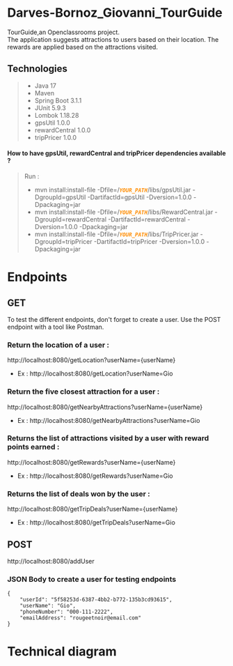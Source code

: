 # Darves-Bornoz_Giovanni_TourGuide
TourGuide,an Openclassrooms project.  
The application suggests attractions to users based on their location.
The rewards are applied based on the attractions visited.

## Technologies
> - Java 17  
> - Maven
> - Spring Boot 3.1.1 
> - JUnit 5.9.3
> - Lombok 1.18.28
> - gpsUtil 1.0.0
> - rewardCentral 1.0.0
> - tripPricer 1.0.0

#### How to have gpsUtil, rewardCentral and tripPricer dependencies available ?
> Run : 
> - mvn install:install-file -Dfile=/<code style="color : darkorange">**_YOUR_PATH_**</code>/libs/gpsUtil.jar -DgroupId=gpsUtil -DartifactId=gpsUtil -Dversion=1.0.0 -Dpackaging=jar
> - mvn install:install-file -Dfile=/<code style="color : darkorange">**_YOUR_PATH_**</code>/libs/RewardCentral.jar -DgroupId=rewardCentral -DartifactId=rewardCentral -Dversion=1.0.0 -Dpackaging=jar
> - mvn install:install-file -Dfile=/<code style="color : darkorange">**_YOUR_PATH_**</code>/libs/TripPricer.jar -DgroupId=tripPricer -DartifactId=tripPricer -Dversion=1.0.0 -Dpackaging=jar

# Endpoints
## GET
To test the different endpoints, don't forget to create a user. Use the POST endpoint with a tool like Postman.


### Return the location of a user :
http://localhost:8080/getLocation?userName={userName}
* Ex : http://localhost:8080/getLocation?userName=Gio

### Return the five closest attraction for a user :
http://localhost:8080/getNearbyAttractions?userName={userName}
* Ex : http://localhost:8080/getNearbyAttractions?userName=Gio

### Returns the list of attractions visited by a user with reward points earned :
http://localhost:8080/getRewards?userName={userName}
* Ex : http://localhost:8080/getRewards?userName=Gio

### Returns the list of deals won by the user :
http://localhost:8080/getTripDeals?userName={userName}
* Ex : http://localhost:8080/getTripDeals?userName=Gio


## POST
http://localhost:8080/addUser
### JSON Body to create a user for testing endpoints
    { 
        "userId": "5f58253d-6387-4bb2-b772-135b3cd93615",
        "userName": "Gio",
        "phoneNumber": "000-111-2222",
        "emailAddress": "rougeetnoir@email.com" 
    }

# Technical diagram